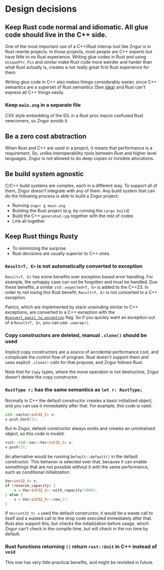 # Design decisions

## Keep Rust code normal and idiomatic. All glue code should live in the C++ side.

One of the most important use of a C++/Rust interop tool like Zngur is in Rust rewrite projects. In
those projects, most people are C++ experts but have little to no Rust experience. Writing
glue codes in Rust and using `UniquePtr`, `Pin` and similar make Rust code more weirder and
harder than what Rust actually is, creates a not really great first Rust experience for them.

Writing glue code in C++ also makes things considerably easier, since C++ semantics are a superset of
Rust semantics (See [idea](./zngur.md#idea)) and Rust can't express all C++ things easily.

### Keep `main.zng` in a separate file

CXX style embedding of the IDL in a Rust proc macro confused Rust newcomers, so Zngur avoids it.

## Be a zero cost abstraction

When Rust and C++ are used in a project, it means that performance is a requirement. So, unlike interoperability
tools between Rust and higher level languages, Zngur is not allowed to do deep copies or invisible allocations.

## Be build system agnostic

C/C++ build systems are complex, each in a different way. To support all of them, Zngur doesn't integrate with
any of them. Any build system that can do the following process is able to build a Zngur project:

- Running `zngur g main.zng`
- Building the Rust project (e.g. by running the `cargo build`)
- Build the C++ `generated.cpp` together with the rest of codes
- Link all together

## Keep Rust things Rusty

- To minimizing the surprise.
- Rust decisions are usually superior to C++ ones.

### `Result<T, E>` is not automatically converted to exception

`Result<T, E>` has some benefits over exception based error handling. For example, the unhappy case can not be forgotten
and must be handled. Due these benefits, a similar `std::expected<T, E>` is added to the C++23. In order to not losing
this Rust benefit, `Result<T, E>` is not converted to a C++ exception.

Panics, which are implemented by stack unwinding similar to C++ exceptions, are converted to a C++ exception with
the [`#convert_panic_to_exception`](./call_rust_from_cpp/panic_and_exceptions.md) flag. So if you quickly want an exception
out of a `Result<T, E>`, you can use `.unwrap()`.

### Copy constructors are deleted, manual `.clone()` should be used

Implicit copy constructors are a source of accidental performance cost, and complicate the control flow of program. Rust doesn't support
them and uses explicit `.clone()` calls for that propose, and Zngur follows Rust.

Note that for `Copy` types, where the move operation is not destructive, Zngur doesn't delete the copy constructor.

### `RustType r;` has the same semantics as `let r: RustType;`

Normally in C++ the default constructor creates a basic initialized object, and you can use it immediately after that. For example, this
code is valid:

```C++
std::vector<int32_t> v;
v.push_back(2);
```

But in Zngur, default constructor always exists and creates an uninitialized object, so this code is invalid:

```C++
rust::std::vec::Vec<int32_t> v;
v.push(2);
```

An alternative would be running `Default::default()` in the default constructor.
This behavior is selected over that, because it can enable somethings that are not possible without it with the same performance, such as
conditional initialization:

```C++
Vec<int32_t> v;
if (reserve_capacity) {
    v = Vec<int32_t>::with_capacity(1000);
} else {
    v = Vec<int32_t>::new_();
}
```

If `Vec<int32_t> v` used the default constructor, it would be a waste call to itself and a wasted call to the drop code
executed immediately after that. Rust also support this, but checks the initialization before usage, which Zngur can't check in the
compile time, but will check in the run time by default.

### Rust functions returning `()` return `rust::Unit` in C++ instead of `void`

This one has very little practical benefits, and might be revisited in future.
